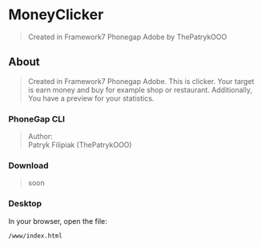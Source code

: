 # MoneyClicker

> Created in Framework7 Phonegap Adobe by ThePatrykOOO
  

## About
> Created in Framework7 Phonegap Adobe. This is clicker. Your target is earn money and buy for example shop or restaurant. Additionally, You have a preview for your statistics. 

### PhoneGap CLI
> Author: <br>Patryk Filipiak (ThePatrykOOO)

### Download
> soon
    
### Desktop
In your browser, open the file:

    /www/index.html
 